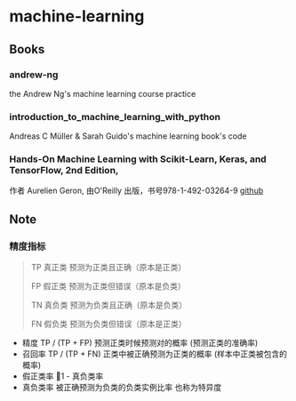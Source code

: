 # machine-learning

## Books

### andrew-ng

the Andrew Ng's machine learning course practice

### introduction_to_machine_learning_with_python

Andreas C Müller & Sarah Guido's machine learning book's code

### Hands-On Machine Learning with Scikit-Learn, Keras, and TensorFlow, 2nd Edition,

作者 Aurelien Geron, 由O'Reilly 出版，书号978-1-492-03264-9 [github](https://github.com/ageron/handson-ml2)

## Note

### 精度指标

> TP 真正类 预测为正类且正确（原本是正类）
>
> FP 假正类 预测为正类但错误（原本是负类）
>
> TN 真负类 预测为负类且正确（原本是负类）
>
> FN 假负类 预测为负类但错误（原本是正类）

* 精度 TP / (TP + FP) 预测正类时候预测对的概率 (预测正类的准确率)
* 召回率 TP / (TP + FN) 正类中被正确预测为正类的概率 (样本中正类被包含的概率)
* 假正类率 1 - 真负类率
* 真负类率 被正确预测为负类的负类实例比率 也称为特异度